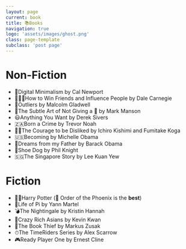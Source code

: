 ```yaml
---
layout: page
current: book
title: 📚Books
navigation: true
logo: 'assets/images/ghost.png'
class: page-template
subclass: 'post page'
---
```


# Non-Fiction

- 📱Digital Minimalism by Cal Newport
- 👨‍👩‍👧How to Win Friends and Influence People by Dale Carnegie
- 🏢Outliers by Malcolm Gladwell
- 🤬The Subtle Art of Not Giving a 💩 by Mark Manson
- 😃Anything You Want by Derek Sivers
- 🇿🇦Born a Crime by Trevor Noah
- 🧙‍♂️The Courage to be Disliked by Ichiro Kishimi and Fumitake Koga
- 🇺🇸Becoming by Michelle Obama
- 💼Dreams from my Father by Barack Obama
- 👟Shoe Dog by Phil Knight
- 🇸🇬The Singapore Story by Lee Kuan Yew


# Fiction

- 🧙‍♂️Harry Potter (🐲 Order of the Phoenix is the **best**)
- 🐅Life of Pi by Yann Martel
- 💣The Nightingale by Kristin Hannah
- 🤑Crazy Rich Asians by Kevin Kwan
- 📖The Book Thief by Markus Zusak
- ⏱The TimeRiders Series by Alex Scarrow
- 🎮Ready Player One by Ernest Cline

